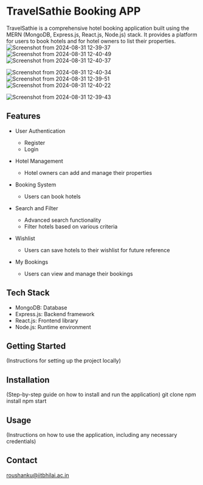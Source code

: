 # TravelSathie Booking APP

TravelSathie is a comprehensive hotel booking application built using the MERN (MongoDB, Express.js, React.js, Node.js) stack. It provides a platform for users to book hotels and for hotel owners to list their properties.
![Screenshot from 2024-08-31 12-39-37](https://github.com/user-attachments/assets/c1c8ba84-8fb3-435b-985f-4e8ff94c0bcb)
![Screenshot from 2024-08-31 12-40-49](https://github.com/user-attachments/assets/90085fd2-2c59-4298-a998-446f34eb016d)
![Screenshot from 2024-08-31 12-40-37](https://github.com/user-attachments/assets/0f5ee2d8-f938-4bbd-8691-e5d8c743ad3d)

![Screenshot from 2024-08-31 12-40-34](https://github.com/user-attachments/assets/9792f9b2-3671-444e-92dc-404fa8efbebe)
![Screenshot from 2024-08-31 12-39-51](https://github.com/user-attachments/assets/21ea93f5-4fb3-4fb5-937f-faf79db045e8)
![Screenshot from 2024-08-31 12-40-22](https://github.com/user-attachments/assets/a2d61715-5194-460b-906f-e9cee0333ae2)


![Screenshot from 2024-08-31 12-39-43](https://github.com/user-attachments/assets/76610f25-5d96-46b2-8bf2-bda31e0de158)



## Features

- User Authentication
  - Register
  - Login

- Hotel Management
  - Hotel owners can add and manage their properties

- Booking System
  - Users can book hotels

- Search and Filter
  - Advanced search functionality
  - Filter hotels based on various criteria

- Wishlist
  - Users can save hotels to their wishlist for future reference

- My Bookings
  - Users can view and manage their bookings

## Tech Stack

- MongoDB: Database
- Express.js: Backend framework
- React.js: Frontend library
- Node.js: Runtime environment

## Getting Started

(Instructions for setting up the project locally)

## Installation

(Step-by-step guide on how to install and run the application)
git clone
npm install
npm start

## Usage

(Instructions on how to use the application, including any necessary credentials)


## Contact
roushanku@iitbhilai.ac.in
